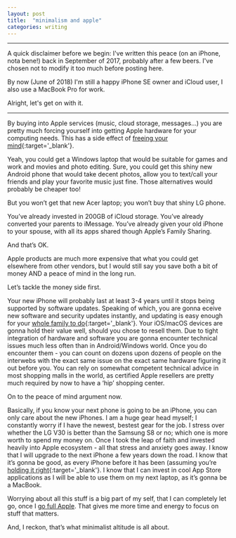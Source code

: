 ```yaml
---
layout: post
title:	"minimalism and apple"
categories: writing
---
```


---

A quick disclaimer before we begin:
I've written this peace (on an iPhone, nota bene!) back in September of
2017, probably after a few beers.
I've chosen not to modify it too much before posting here.

By now (June of 2018) I'm still a happy iPhone SE owner and iCloud user,
I also use a MacBook Pro for work.

Alright, let's get on with it.

---

By buying into Apple services (music, cloud storage, messages...)
you are pretty much forcing yourself into getting Apple hardware for
your computing needs. This has a side effect of
[freeing your mind](https://media.giphy.com/media/wc0SKce7o5jvW/giphy.gif){:target='_blank'}.

Yeah, you could get a Windows laptop that would be suitable for games
and work and movies and photo editing. Sure, you could get this shiny
new Android phone that would take decent photos, allow you to text/call
your friends and play your favorite music just fine. Those alternatives
would probably be cheaper too!

But you won’t get that new Acer laptop; you won’t buy that shiny LG phone. 

You’ve already invested in 200GB of iCloud storage. You’ve already
converted your parents to iMessage. You’ve already given your old
iPhone to your spouse, with all its apps shared though Apple’s Family Sharing. 

And that’s OK.

Apple products are much more expensive that what you could get elsewhere
from other vendors, but I would still say you save both a bit of money
AND a peace of mind in the long run. 

Let’s tackle the money side first. 

Your new iPhone will probably last at least 3-4 years until it stops
being supported by software updates. Speaking of which, you are gonna 
eceive new software and security updates instantly, and updating is easy
enough for your
[whole family to do](https://developer.apple.com/support/app-store/){:target='_blank'}.
Your iOS/macOS devices are gonna hold their value well, should you chose
to resell them. Due to tight integration of hardware and software you
are gonna encounter technical issues much less often than in
Android/Windows world.
Once you do encounter them - you can count on dozens upon dozens of people
on the interwebs with the exact same issue on the exact same hardware
figuring it out before you. You can rely on somewhat competent technical
advice in most shopping malls in the world, as certified Apple resellers
are pretty much required by now to have a ‘hip’ shopping center.

On to the peace of mind argument now.

Basically, if you know your next phone is going to be an iPhone, you can
only care about the new iPhones. I am a huge gear head myself; I constantly
worry if I have the newest, bestest gear for the job. I stress over whether
the LG V30 is better than the Samsung S8 or no; which one is more worth
to spend my money on. Once I took the leap of faith and invested heavily
into Apple ecosystem - all that stress and anxiety goes away.
I know that I will upgrade to the next iPhone a few years down the road.
I know that it’s gonna be good, as every iPhone before it has been
(assuming you’re
[holding it right](https://en.wikipedia.org/wiki/IPhone_4#Antenna){:target='_blank'}.
I know that I can invest in cool App Store applications as I will be able
to use them on my next laptop, as it’s gonna be a MacBook.

Worrying about all this stuff is a big part of my self, that I can
completely let go, once I
[go full Apple](https://media.giphy.com/media/gWaKXZ1X8rHOM/giphy.gif{:target='_blank'}).
That gives me more time and energy to focus on stuff that matters.

And, I reckon, that’s what minimalist altitude is all about.